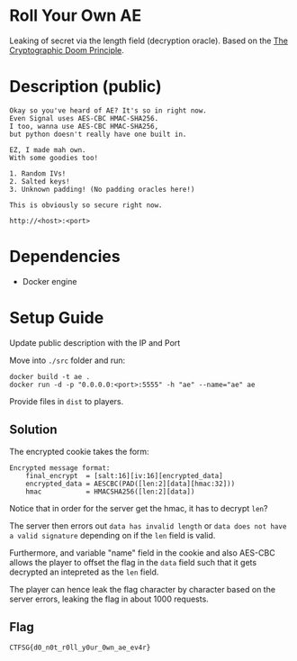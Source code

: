# Roll Your Own AE

Leaking of secret via the length field (decryption oracle).
Based on the [The Cryptographic Doom Principle](https://moxie.org/2011/12/13/the-cryptographic-doom-principle.html).

# Description (public)

```
Okay so you've heard of AE? It's so in right now.
Even Signal uses AES-CBC HMAC-SHA256.
I too, wanna use AES-CBC HMAC-SHA256, 
but python doesn't really have one built in.

EZ, I made mah own.
With some goodies too!

1. Random IVs!
2. Salted keys!
3. Unknown padding! (No padding oracles here!)

This is obviously so secure right now.

http://<host>:<port>
```

# Dependencies  

* Docker engine

# Setup Guide

Update public description with the IP and Port

Move into `./src` folder and run:

```
docker build -t ae .
docker run -d -p "0.0.0.0:<port>:5555" -h "ae" --name="ae" ae
```

Provide files in `dist` to players.

## Solution

The encrypted cookie takes the form:

```
Encrypted message format:
    final_encrypt  = [salt:16][iv:16][encrypted_data]
    encrypted_data = AESCBC(PAD([len:2][data][hmac:32]))
    hmac           = HMACSHA256([len:2][data])
```

Notice that in order for the server get the hmac, it has to decrypt `len`?

The server then errors out `data has invalid length` or `data does not have a valid signature`
depending on if the `len` field is valid.

Furthermore, and variable "name" field in the cookie and also AES-CBC allows
the player to offset the flag in the `data` field such that it gets decrypted an intepreted as 
the `len` field.

The player can hence leak the flag character by character based on the server errors, leaking
the flag in about 1000 requests.

## Flag

`CTFSG{d0_n0t_r0ll_y0ur_0wn_ae_ev4r}`